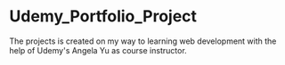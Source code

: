 # Udemy_Portfolio_Project
The projects is created on my way to learning web development with the help of Udemy's Angela Yu as course instructor.
